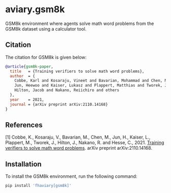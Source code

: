 # aviary.gsm8k

GSM8k environment where agents solve math word problems
from the GSM8k dataset using a calculator tool.

## Citation

The citation for GSM8k is given below:

```bibtex
@article{gsm8k-paper,
  title   = {Training verifiers to solve math word problems},
  author  = {
    Cobbe, Karl and Kosaraju, Vineet and Bavarian, Mohammad and Chen, Mark and
    Jun, Heewoo and Kaiser, Lukasz and Plappert, Matthias and Tworek, Jerry and
    Hilton, Jacob and Nakano, Reiichiro and others
  },
  year    = 2021,
  journal = {arXiv preprint arXiv:2110.14168}
}
```

## References

[1] Cobbe, K., Kosaraju, V., Bavarian, M., Chen, M., Jun, H., Kaiser, L., Plappert, M., Tworek, J., Hilton, J., Nakano,
R. and Hesse, C., 2021.
[Training verifiers to solve math word problems](https://arxiv.org/abs/2110.14168). arXiv preprint arXiv:2110.14168.

## Installation

To install the GSM8k environment, run the following command:

```bash
pip install 'fhaviary[gsm8k]'
```
